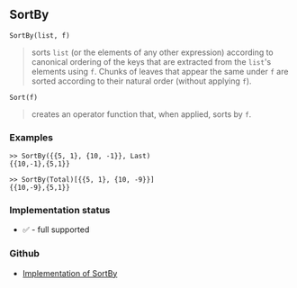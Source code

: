 ## SortBy

```
SortBy(list, f) 
```

> sorts `list` (or the elements of any other expression) according to canonical ordering of the keys that are extracted from the `list`'s elements using `f`. Chunks of leaves that appear the same under `f` are sorted according to their natural order (without applying `f`).
 
```
Sort(f)
```

> creates an operator function that, when applied, sorts by `f`.
 
### Examples
    
```
>> SortBy({{5, 1}, {10, -1}}, Last)
{{10,-1},{5,1}}

>> SortBy(Total)[{{5, 1}, {10, -9}}] 
{{10,-9},{5,1}}
```


### Implementation status

* &#x2705; - full supported

### Github

* [Implementation of SortBy](https://github.com/axkr/symja_android_library/blob/master/symja_android_library/matheclipse-core/src/main/java/org/matheclipse/core/builtin/StructureFunctions.java#L1984) 
